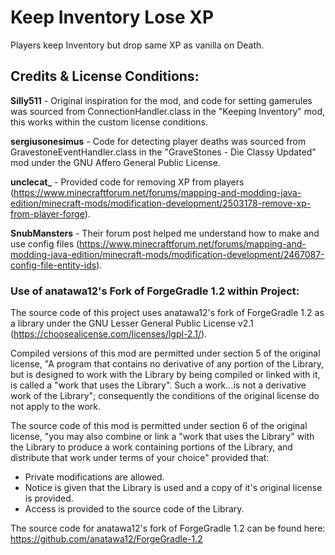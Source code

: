 # Keep Inventory Lose XP
Players keep Inventory but drop same XP as vanilla on Death.




## Credits & License Conditions:

**Silly511** - Original inspiration for the mod, and code for setting gamerules was sourced from ConnectionHandler.class in the "Keeping Inventory" mod, this works within the custom license conditions.

**sergiusonesimus** - Code for detecting player deaths was sourced from GravestoneEventHandler.class in the "GraveStones - Die Classy Updated" mod under the GNU Affero General Public License.

**unclecat_** - Provided code for removing XP from players (https://www.minecraftforum.net/forums/mapping-and-modding-java-edition/minecraft-mods/modification-development/2503178-remove-xp-from-player-forge).

**SnubMansters** - Their forum post helped me understand how to make and use config files (https://www.minecraftforum.net/forums/mapping-and-modding-java-edition/minecraft-mods/modification-development/2467087-config-file-entity-ids).


### Use of anatawa12's Fork of ForgeGradle 1.2 within Project:
The source code of this project uses anatawa12's fork of ForgeGradle 1.2 as a library under the GNU Lesser General Public License v2.1 (https://choosealicense.com/licenses/lgpl-2.1/).
 

Compiled versions of this mod are permitted under section 5 of the original license, "A program that contains no derivative of any portion of the Library, but is designed to work with the Library by being compiled or linked with it, is called a "work that uses the Library". Such a work...is not a derivative work of the Library"; consequently the conditions of the original license do not apply to the work.


The source code of this mod is permitted under section 6 of the original license, "you may also combine or link a "work that uses the Library" with the Library to produce a work containing portions of the Library, and distribute that work under terms of your choice" provided that:
* Private modifications are allowed.
* Notice is given that the Library is used and a copy of it's original license is provided.
* Access is provided to the source code of the Library.


The source code for anatawa12's fork of ForgeGradle 1.2 can be found here: https://github.com/anatawa12/ForgeGradle-1.2
